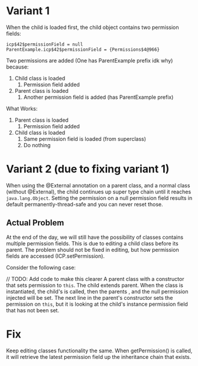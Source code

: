 # Variant 1
When the child is loaded first, the child object contains
two permission fields:

```
icp$42$permissionField = null
ParentExample.icp$42$permissionField = {Permissions$4@966}
```

Two permissions are added (One has ParentExample prefix idk why) because:
1) Child class is loaded
    1) Permission field added
2) Parent class is loaded
    1) Another permission field is added (has ParentExample prefix)
    

What Works:
1) Parent class is loaded
    1) Permission field added
2) Child class is loaded
    1) Same permission field is loaded (from superclass)
    2) Do nothing

# Variant 2 (due to fixing variant 1)
When using the @External annotation on a parent class, and a normal class
(without @External), the child continues up super type chain until it 
reaches `java.lang.Object`. Setting the permission on a null permission field
results in default permanently-thread-safe and you can never reset those.

## Actual Problem
At the end of the day, we will still have the possibility of classes contains multiple permission fields.
This is due to editing a child class before its parent. The problem should not be fixed in 
editing, but how permission fields are accessed (ICP.setPermission).

Consider the following case:

// TODO: Add code to make this clearer
A parent class with a constructor that sets permission to `this`. The child extends parent. When
the class is instantiated, the child's <init> is called, then the parents <init>, and the null
permission injected will be set. The next line in the parent's constructor sets the permission
on `this`, but it is looking at the child's instance permission field that has not been set.

# Fix
Keep editing classes functionality the same. When getPermission() is called, it will retrieve
the latest permission field up the inheritance chain that exists.
